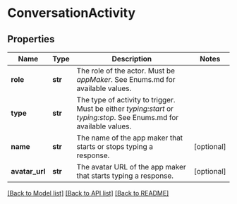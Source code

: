 # ConversationActivity

## Properties
Name | Type | Description | Notes
------------ | ------------- | ------------- | -------------
**role** | **str** | The role of the actor. Must be *appMaker*. See Enums.md for available values. | 
**type** | **str** | The type of activity to trigger. Must be either *typing:start* or *typing:stop*. See Enums.md for available values. | 
**name** | **str** | The name of the app maker that starts or stops typing a response. | [optional] 
**avatar_url** | **str** | The avatar URL of the app maker that starts typing a response. | [optional] 

[[Back to Model list]](../README.md#documentation-for-models) [[Back to API list]](../README.md#documentation-for-api-endpoints) [[Back to README]](../README.md)


